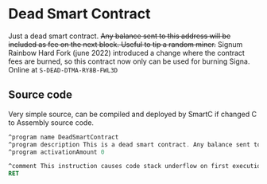 # Dead Smart Contract
Just a dead smart contract. ~~Any balance sent to this address will be included as fee on the next block. Useful to tip a random miner.~~ Signum Rainbow Hard Fork (june 2022) introduced a change where the contract fees are burned, so this contract now only can be used for burning Signa. Online at `S-DEAD-DTMA-RY8B-FWL3D`

## Source code
Very simple source, can be compiled and deployed by SmartC if changed C to Assembly source code.

```asm
^program name DeadSmartContract
^program description This is a dead smart contract. Any balance sent to this address will be included as fee on the next block.
^program activationAmount 0

^comment This instruction causes code stack underflow on first execution
RET
```
